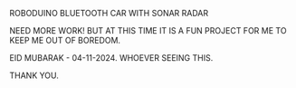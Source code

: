 ROBODUINO BLUETOOTH CAR WITH SONAR RADAR

NEED MORE WORK! BUT AT THIS TIME IT IS A FUN PROJECT FOR ME TO KEEP ME OUT OF BOREDOM.

EID MUBARAK - 04-11-2024. WHOEVER SEEING THIS.

THANK YOU.
